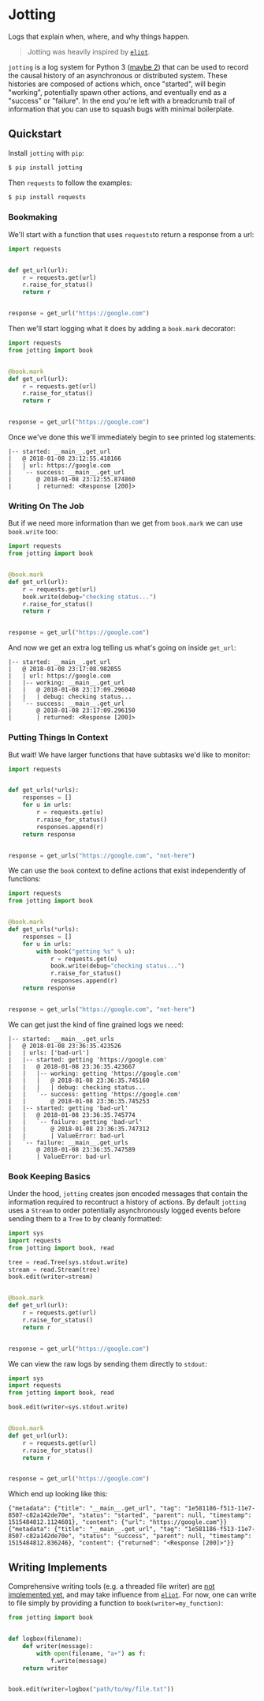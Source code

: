 # Jotting

Logs that explain when, where, and why things happen.

> Jotting was heavily inspired by [`eliot`](https://eliot.readthedocs.io/).

`jotting` is a log system for Python 3 ([maybe 2](https://github.com/rmorshea/jotting/issues/1)) that can be used to record the causal history of an asynchronous or distributed system. These histories are composed of actions which, once "started", will begin "working", potentially spawn other actions, and eventually end as a "success" or "failure". In the end you're left with a breadcrumb trail of information that you can use to squash bugs with minimal boilerplate.

## Quickstart

Install `jotting` with `pip`:

```bash
$ pip install jotting
```

Then `requests` to follow the examples:

```bash
$ pip install requests
```

### Bookmaking

We'll start with a function that uses `requests`to return a response from a url:

```python
import requests


def get_url(url):
    r = requests.get(url)
    r.raise_for_status()
    return r


response = get_url("https://google.com")
```

Then we'll start logging what it does by adding a `book.mark` decorator:

```python
import requests
from jotting import book


@book.mark
def get_url(url):
    r = requests.get(url)
    r.raise_for_status()
    return r


response = get_url("https://google.com")
```

Once we've done this we'll immediately begin to see printed log statements:

```
|-- started: __main__.get_url
|   @ 2018-01-08 23:12:55.418166
|   | url: https://google.com
|   `-- success: __main__.get_url
|       @ 2018-01-08 23:12:55.874860
|       | returned: <Response [200]>
```

### Writing On The Job

But if we need more information than we get from `book.mark` we can use `book.write` too:

```python
import requests
from jotting import book


@book.mark
def get_url(url):
    r = requests.get(url)
    book.write(debug="checking status...")
    r.raise_for_status()
    return r


response = get_url("https://google.com")
```

And now we get an extra log telling us what's going on inside `get_url`:

```
|-- started: __main__.get_url
|   @ 2018-01-08 23:17:08.982055
|   | url: https://google.com
|   |-- working: __main__.get_url
|   |   @ 2018-01-08 23:17:09.296040
|   |   | debug: checking status...
|   `-- success: __main__.get_url
|       @ 2018-01-08 23:17:09.296150
|       | returned: <Response [200]>
```

### Putting Things In Context

But wait! We have larger functions that have subtasks we'd like to monitor:

```python
import requests


def get_urls(*urls):
    responses = []
    for u in urls:
        r = requests.get(u)
        r.raise_for_status()
        responses.append(r)
    return response


response = get_urls("https://google.com", "not-here")
```

We can use the `book` context to define actions that exist independently of functions:

```python
import requests
from jotting import book


@book.mark
def get_urls(*urls):
    responses = []
    for u in urls:
        with book("getting %s" % u):
            r = requests.get(u)
            book.write(debug="checking status...")
            r.raise_for_status()
            responses.append(r)
    return response


response = get_urls("https://google.com", "not-here")
```

We can get just the kind of fine grained logs we need:

```
|-- started: __main__.get_urls
|   @ 2018-01-08 23:36:35.423526
|   | urls: ['bad-url']
|   |-- started: getting 'https://google.com'
|   |   @ 2018-01-08 23:36:35.423667
|   |   |-- working: getting 'https://google.com'
|   |   |   @ 2018-01-08 23:36:35.745160
|   |   |   | debug: checking status...
|   |   `-- success: getting 'https://google.com'
|   |       @ 2018-01-08 23:36:35.745253
|   |-- started: getting 'bad-url'
|   |   @ 2018-01-08 23:36:35.745774
|   |   `-- failure: getting 'bad-url'
|   |       @ 2018-01-08 23:36:35.747312
|   |       | ValueError: bad-url
|   `-- failure: __main__.get_urls
|       @ 2018-01-08 23:36:35.747589
|       | ValueError: bad-url
```

### Book Keeping Basics

Under the hood, `jotting` creates json encoded messages that contain the information required to recontruct a history of actions. By default `jotting` uses a `Stream` to order potentially asynchronously logged events before sending them to a `Tree` to by cleanly formatted:

```python
import sys
import requests
from jotting import book, read

tree = read.Tree(sys.stdout.write)
stream = read.Stream(tree)
book.edit(writer=stream)


@book.mark
def get_url(url):
    r = requests.get(url)
    r.raise_for_status()
    return r


response = get_url("https://google.com")
```

We can view the raw logs by sending them directly to `stdout`:

```python
import sys
import requests
from jotting import book, read

book.edit(writer=sys.stdout.write)


@book.mark
def get_url(url):
    r = requests.get(url)
    r.raise_for_status()
    return r


response = get_url("https://google.com")
```

Which end up looking like this:

```
{"metadata": {"title": "__main__.get_url", "tag": "1e581186-f513-11e7-8507-c82a142de70e", "status": "started", "parent": null, "timestamp": 1515484812.1124601}, "content": {"url": "https://google.com"}}
{"metadata": {"title": "__main__.get_url", "tag": "1e581186-f513-11e7-8507-c82a142de70e", "status": "success", "parent": null, "timestamp": 1515484812.836246}, "content": {"returned": "<Response [200]>"}}
```

## Writing Implements

Comprehensive writing tools (e.g. a threaded file writer) are [not implemented yet](https://github.com/rmorshea/jotting/issues/2), and may take influence from [`eliot`](https://github.com/ScatterHQ/eliot/blob/e5bf9ef81ecef474803786575e9dafa6b40a4d65/eliot/logwriter.py). For now, one can write to file simply by providing a function to `book(writer=my_function)`:

```python
from jotting import book


def logbox(filename):
    def writer(message):
        with open(filename, "a+") as f:
            f.write(message)
    return writer


book.edit(writer=logbox("path/to/my/file.txt"))
```
